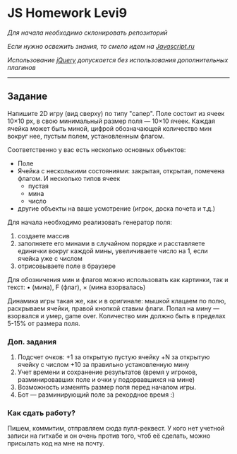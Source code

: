# JS Homework Levi9

_Для начала необходимо склонировать репозиторий_

_Если нужно освежить знания, то смело идем на [Javascript.ru](http://learn.javascript.ru)_

_Использование [jQuery](http://jquery.com) допускается без использования дополнительных плагинов_

***

## Задание

Напишите 2D игру (вид сверху) по типу "сапер". Поле состоит из ячеек 10×10 px, в свою минимальный размер поля — 10×10 ячеек. Каждая ячейка может быть миной, цифрой обозначающей количество мин вокруг нее, пустым полем, установленным флагом.

Соответственно у вас есть несколько основных объектов:

* Поле
* Ячейка с несколькими состояниями: закрытая, открытая, помечена флагом. И несколько типов ячеек
	* пустая
	* мина
	* число
* другие объекты на ваше усмотрение (игрок, доска почета и т.д.)

Для начала необходимо реализовать генератор поля:

1. создаете массив
2. заполняете его минами в случайном порядке и расставляете единички вокруг каждой мины, увеличиваете число на 1, если ячейка уже с числом
3. отрисовываете поле в браузере

Для обозничения мин и флагов можно использовать как картинки, так и текст: • (мина), F (флаг), × (мина взорвалась)

Динамика игры такая же, как и в оригинале: мышкой клацаем по полю, раскрываем ячейки, правой кнопкой ставим флаги. Попал на мину — взорвался и умер, game over. Количество мин должно быть в пределах 5-15% от размера поля.

### Доп. задания

1. Подсчет очков:
+1 за открытую пустую ячейку
+N за открытую ячейку с числом
+10 за правильно установленную мину
2. Учет времени и сохранение результатов (время у игроков, разминировавших поле и очки у подорвавшихся на мине)
3. Возможность изменять размер поля перед началом игры.
4. Бот — разминирующий поле за рекордное время :)

### Как сдать работу?

Пишем, коммитим, отправляем сюда пулл-реквест. У кого нет учетной записи на гитхабе и он очень против того, чтоб её сделать, можно присылать код на мне на почту.





